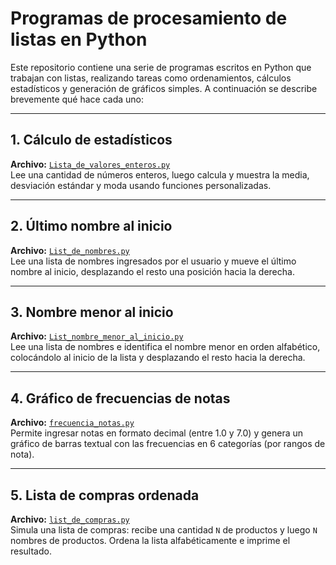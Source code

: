 # Programas de procesamiento de listas en Python

Este repositorio contiene una serie de programas escritos en Python que trabajan con listas, realizando tareas como ordenamientos, cálculos estadísticos y generación de gráficos simples. A continuación se describe brevemente qué hace cada uno:

---

## 1. Cálculo de estadísticos  
**Archivo:** [`Lista_de_valores_enteros.py`](Lista_de_valores_enteros.py)  
Lee una cantidad de números enteros, luego calcula y muestra la media, desviación estándar y moda usando funciones personalizadas.

---

## 2. Último nombre al inicio  
**Archivo:** [`List_de_nombres.py`](List_de_nombres.py)  
Lee una lista de nombres ingresados por el usuario y mueve el último nombre al inicio, desplazando el resto una posición hacia la derecha.

---

## 3. Nombre menor al inicio  
**Archivo:** [`List_nombre_menor_al_inicio.py`](List_nombre_menor_al_inicio.py)  
Lee una lista de nombres e identifica el nombre menor en orden alfabético, colocándolo al inicio de la lista y desplazando el resto hacia la derecha.

---

## 4. Gráfico de frecuencias de notas  
**Archivo:** [`frecuencia_notas.py`](frecuencia_notas.py)  
Permite ingresar notas en formato decimal (entre 1.0 y 7.0) y genera un gráfico de barras textual con las frecuencias en 6 categorías (por rangos de nota).

---

## 5. Lista de compras ordenada  
**Archivo:** [`list_de_compras.py`](list_de_compras.py)  
Simula una lista de compras: recibe una cantidad `N` de productos y luego `N` nombres de productos. Ordena la lista alfabéticamente e imprime el resultado.

